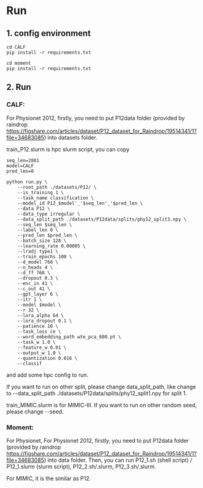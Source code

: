 # Run

## 1. config environment
```
cd CALF
pip install -r requirements.txt

cd moment
pip install -r requirements.txt
```

## 2. Run

### CALF: 
For Physionet 2012, firstly, you need to put P12data folder (provided by raindrop https://figshare.com/articles/dataset/P12_dataset_for_Raindrop/19514341/1?file=34683085) into datasets folder.

train_P12.slurm is hpc slurm script, you can copy
```
seq_len=2881
model=CALF
pred_len=0

python run.py \
    --root_path ./datasets/P12/ \
    --is_training 1 \
    --task_name classification \
    --model_id P12_$model'_'$seq_len'_'$pred_len \
    --data P12 \
    --data_type irregular \
    --data_split_path ./datasets/P12data/splits/phy12_split3.npy \
    --seq_len $seq_len \
    --label_len 0 \
    --pred_len $pred_len \
    --batch_size 128 \
    --learning_rate 0.00005 \
    --lradj type1 \
    --train_epochs 100 \
    --d_model 768 \
    --n_heads 4 \
    --d_ff 768 \
    --dropout 0.3 \
    --enc_in 41 \
    --c_out 41 \
    --gpt_layer 6 \
    --itr 1 \
    --model $model \
    --r 32 \
    --lora_alpha 64 \
    --lora_dropout 0.1 \
    --patience 10 \
    --task_loss ce \
    --word_embedding_path wte_pca_600.pt \
    --task_w 1.0 \
    --feature_w 0.01 \
    --output_w 1.0 \
    --quantization 0.016 \
    --classif
```
and add some hpc config to run.

If you want to run on other split, please change data_split_path, like change to --data_split_path ./datasets/P12data/splits/phy12_split1.npy for split 1.

train_MIMIC.slurm is for MIMIC-III. If you want to run on other random seed, please change --seed.

### Moment:
For Physionet, For Physionet 2012, firstly, you need to put P12data folder (provided by raindrop https://figshare.com/articles/dataset/P12_dataset_for_Raindrop/19514341/1?file=34683085) into data folder. Then, you can run P12_1.sh (shell script) / P12_1.slurm (slurm script), P12_2.sh/.slurm, P12_3.sh/.slurm. 

For MIMIC, it is the similar as P12.